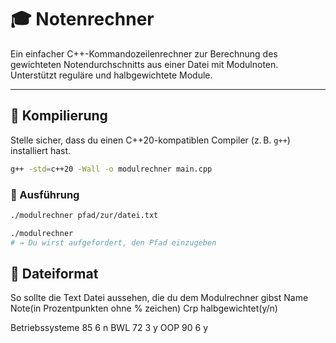 # 🎓 Notenrechner

Ein einfacher C++-Kommandozeilenrechner zur Berechnung des gewichteten Notendurchschnitts aus einer Datei mit Modulnoten. Unterstützt reguläre und halbgewichtete Module.

---

## 🔧 Kompilierung

Stelle sicher, dass du einen C++20-kompatiblen Compiler (z. B. `g++`) installiert hast.

```bash
g++ -std=c++20 -Wall -o modulrechner main.cpp
```
### 🚀 Ausführung
```bash
./modulrechner pfad/zur/datei.txt
```
```bash
./modulrechner
# → Du wirst aufgefordert, den Pfad einzugeben
```
## 📄 Dateiformat
So sollte die Text Datei aussehen, die du dem Modulrechner gibst
Name Note(in Prozentpunkten ohne % zeichen) Crp halbgewichtet(y/n)

Betriebssysteme 85 6 n
BWL 72 3 y
OOP 90 6 y


